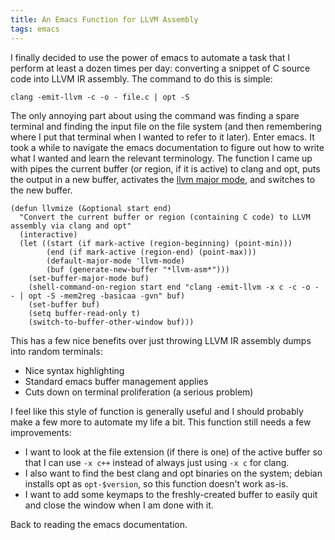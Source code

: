 ```yaml
---
title: An Emacs Function for LLVM Assembly
tags: emacs
---
```


I finally decided to use the power of emacs to automate a task that I
perform at least a dozen times per day: converting a snippet of C
source code into LLVM IR assembly.  The command to do this is simple:

~~~~~
clang -emit-llvm -c -o - file.c | opt -S
~~~~~

The only annoying part about using the command was finding a spare
terminal and finding the input file on the file system (and then
remembering where I put that terminal when I wanted to refer to it
later).  Enter emacs.  It took a while to navigate the emacs
documentation to figure out how to write what I wanted and learn the
relevant terminology.  The function I came up with pipes the current
buffer (or region, if it is active) to clang and opt, puts the output
in a new buffer, activates the
[llvm major mode](https://llvm.org/viewvc/llvm-project/llvm/trunk/utils/emacs/llvm-mode.el),
and switches to the new buffer.

~~~~~{.lisp}
(defun llvmize (&optional start end)
  "Convert the current buffer or region (containing C code) to LLVM assembly via clang and opt"
  (interactive)
  (let ((start (if mark-active (region-beginning) (point-min)))
        (end (if mark-active (region-end) (point-max)))
        (default-major-mode 'llvm-mode)
        (buf (generate-new-buffer "*llvm-asm*")))
    (set-buffer-major-mode buf)
    (shell-command-on-region start end "clang -emit-llvm -x c -c -o - - | opt -S -mem2reg -basicaa -gvn" buf)
    (set-buffer buf)
    (setq buffer-read-only t)
    (switch-to-buffer-other-window buf)))
~~~~~

This has a few nice benefits over just throwing LLVM IR assembly dumps
into random terminals:

 * Nice syntax highlighting
 * Standard emacs buffer management applies
 * Cuts down on terminal proliferation (a serious problem)

I feel like this style of function is generally useful and I should
probably make a few more to automate my life a bit.  This function
still needs a few improvements:

 * I want to look at the file extension (if there is one) of the
   active buffer so that I can use `-x c++` instead of always just
   using `-x c` for clang.
 * I also want to find the best clang and opt binaries on the system;
   debian installs opt as `opt-$version`, so this function doesn't
   work as-is.
 * I want to add some keymaps to the freshly-created buffer to easily
   quit and close the window when I am done with it.

Back to reading the emacs documentation.
